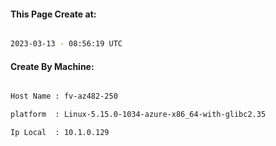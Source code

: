 
   
#### This Page Create at:

```bash

2023-03-13 - 08:56:19 UTC

```

#### Create By Machine:

```bash

Host Name : fv-az482-250

platform  : Linux-5.15.0-1034-azure-x86_64-with-glibc2.35

Ip Local  : 10.1.0.129

```

